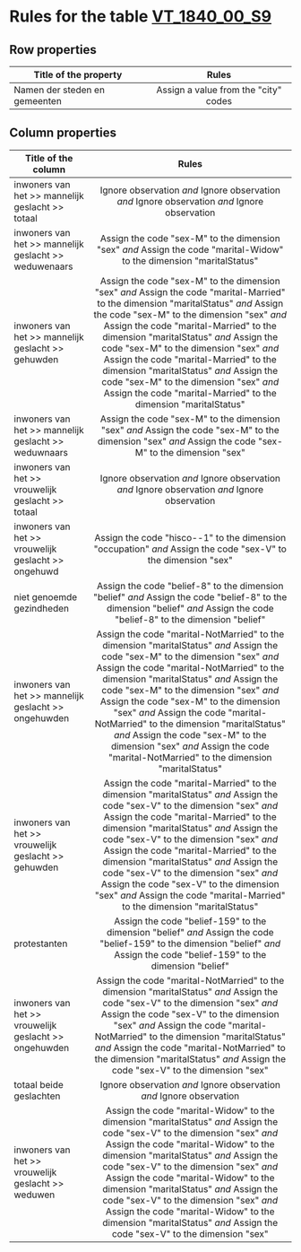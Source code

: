# Rules for the table [VT_1840_00_S9](https://github.com/cgueret/DataDump/blob/master/xls-marked/VT_1840_00_S9_marked.xls?raw=true)
## Row properties
| Title of the property | Rules |
| --------------------- |:-----:|
| Namen der steden en gemeenten | Assign a value from the "city" codes |
## Column properties
| Title of the column | Rules |
| --------------------- |:-----:|
| inwoners van het >> mannelijk geslacht >> totaal | Ignore observation *and* Ignore observation *and* Ignore observation *and* Ignore observation |
| inwoners van het >> mannelijk geslacht >> weduwenaars | Assign the code "sex-M" to the dimension "sex" *and* Assign the code "marital-Widow" to the dimension "maritalStatus" |
| inwoners van het >> mannelijk geslacht >> gehuwden | Assign the code "sex-M" to the dimension "sex" *and* Assign the code "marital-Married" to the dimension "maritalStatus" *and* Assign the code "sex-M" to the dimension "sex" *and* Assign the code "marital-Married" to the dimension "maritalStatus" *and* Assign the code "sex-M" to the dimension "sex" *and* Assign the code "marital-Married" to the dimension "maritalStatus" *and* Assign the code "sex-M" to the dimension "sex" *and* Assign the code "marital-Married" to the dimension "maritalStatus" |
| inwoners van het >> mannelijk geslacht >> weduwnaars | Assign the code "sex-M" to the dimension "sex" *and* Assign the code "sex-M" to the dimension "sex" *and* Assign the code "sex-M" to the dimension "sex" |
| inwoners van het >> vrouwelijk geslacht >> totaal | Ignore observation *and* Ignore observation *and* Ignore observation *and* Ignore observation |
| inwoners van het >> vrouwelijk geslacht >> ongehuwd | Assign the code "hisco--1" to the dimension "occupation" *and* Assign the code "sex-V" to the dimension "sex" |
| niet genoemde gezindheden | Assign the code "belief-8" to the dimension "belief" *and* Assign the code "belief-8" to the dimension "belief" *and* Assign the code "belief-8" to the dimension "belief" |
| inwoners van het >> mannelijk geslacht >> ongehuwden | Assign the code "marital-NotMarried" to the dimension "maritalStatus" *and* Assign the code "sex-M" to the dimension "sex" *and* Assign the code "marital-NotMarried" to the dimension "maritalStatus" *and* Assign the code "sex-M" to the dimension "sex" *and* Assign the code "sex-M" to the dimension "sex" *and* Assign the code "marital-NotMarried" to the dimension "maritalStatus" *and* Assign the code "sex-M" to the dimension "sex" *and* Assign the code "marital-NotMarried" to the dimension "maritalStatus" |
| inwoners van het >> vrouwelijk geslacht >> gehuwden | Assign the code "marital-Married" to the dimension "maritalStatus" *and* Assign the code "sex-V" to the dimension "sex" *and* Assign the code "marital-Married" to the dimension "maritalStatus" *and* Assign the code "sex-V" to the dimension "sex" *and* Assign the code "marital-Married" to the dimension "maritalStatus" *and* Assign the code "sex-V" to the dimension "sex" *and* Assign the code "sex-V" to the dimension "sex" *and* Assign the code "marital-Married" to the dimension "maritalStatus" |
| protestanten | Assign the code "belief-159" to the dimension "belief" *and* Assign the code "belief-159" to the dimension "belief" *and* Assign the code "belief-159" to the dimension "belief" |
| inwoners van het >> vrouwelijk geslacht >> ongehuwden | Assign the code "marital-NotMarried" to the dimension "maritalStatus" *and* Assign the code "sex-V" to the dimension "sex" *and* Assign the code "sex-V" to the dimension "sex" *and* Assign the code "marital-NotMarried" to the dimension "maritalStatus" *and* Assign the code "marital-NotMarried" to the dimension "maritalStatus" *and* Assign the code "sex-V" to the dimension "sex" |
| totaal beide geslachten | Ignore observation *and* Ignore observation *and* Ignore observation |
| inwoners van het >> vrouwelijk geslacht >> weduwen | Assign the code "marital-Widow" to the dimension "maritalStatus" *and* Assign the code "sex-V" to the dimension "sex" *and* Assign the code "marital-Widow" to the dimension "maritalStatus" *and* Assign the code "sex-V" to the dimension "sex" *and* Assign the code "marital-Widow" to the dimension "maritalStatus" *and* Assign the code "sex-V" to the dimension "sex" *and* Assign the code "marital-Widow" to the dimension "maritalStatus" *and* Assign the code "sex-V" to the dimension "sex" |
